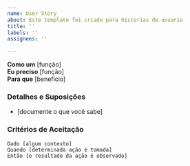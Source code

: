 ```yaml
---
name: User Story
about: Este template foi criado para historias de usuario
title: ''
labels: ''
assignees: ''

---
```


**Como um** [função]  
 **Eu preciso** [função]  
 **Para que** [benefício]  
   
 ### Detalhes e Suposições
 * [documente o que você sabe]
   
 ### Critérios de Aceitação  
   
 ```pepino
 Dado [algum contexto]
 Quando [determinada ação é tomada]
 Então [o resultado da ação é observado]
 ```
